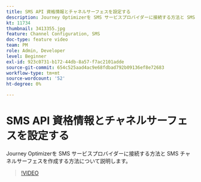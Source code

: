 ```yaml
---
title: SMS API 資格情報とチャネルサーフェスを設定する
description: Journey Optimizerを SMS サービスプロバイダーに接続する方法と SMS チャネルサーフェスを作成する方法について説明します。
kt: 11734
thumbnail: 3413355.jpg
feature: Channel Configuration, SMS
doc-type: feature video
team: PM
role: Admin, Developer
level: Beginner
exl-id: 923c0731-b172-44db-8a57-f7ac2101adde
source-git-commit: 654c525aad4ac9e68fdbad792b09136ef8e72683
workflow-type: tm+mt
source-wordcount: '52'
ht-degree: 0%

---
```


# SMS API 資格情報とチャネルサーフェスを設定する

Journey Optimizerを SMS サービスプロバイダーに接続する方法と SMS チャネルサーフェスを作成する方法について説明します。

>[!VIDEO](https://video.tv.adobe.com/v/3413355?quality=12)
